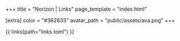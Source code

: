 +++
title = "Norizon | Links"
page_template = "index.html"

[extra]
color = "#362833"
avatar_path = "public/assets/ava.png"
+++

{{ links(path="links.toml") }}